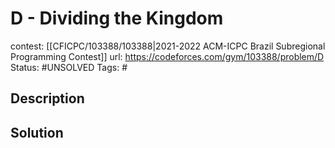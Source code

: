 # D - Dividing the Kingdom

contest: [[CFICPC/103388/103388|2021-2022 ACM-ICPC Brazil Subregional Programming Contest]]
url: https://codeforces.com/gym/103388/problem/D
Status: #UNSOLVED
Tags: #

## Description

## Solution

